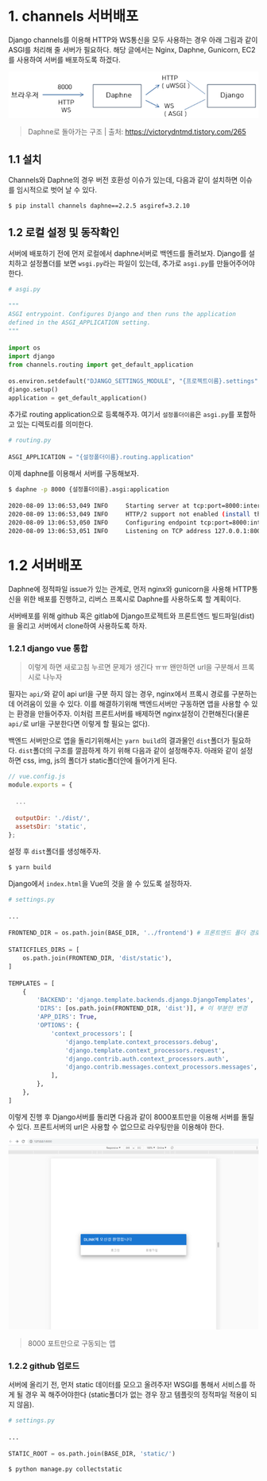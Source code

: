 # 1. channels 서버배포

Django channels를 이용해 HTTP와 WS통신을 모두 사용하는 경우 아래 그림과 같이 ASGI를 처리해 줄 서버가 필요하다. 해당 글에서는 Nginx, Daphne, Gunicorn, EC2를 사용하여 서버를 배포하도록 하겠다.

![image-20200809130930921](images/image-20200809130930921.png)

> Daphne로 돌아가는 구조 | 출처: https://victorydntmd.tistory.com/265



## 1.1 설치

Channels와 Daphne의 경우 버전 호환성 이슈가 있는데, 다음과 같이 설치하면 이슈를 임시적으로 벗어 날 수 있다.

```bash
$ pip install channels daphne==2.2.5 asgiref=3.2.10
```



## 1.2 로컬 설정 및 동작확인

서버에 배포하기 전에 먼저 로컬에서 daphne서버로 백엔드를 돌려보자. Django를 설치하고 설정폴더를 보면 `wsgi.py`라는 파일이 있는데, 추가로 `asgi.py`를 만들어주어야 한다.

```python
# asgi.py

"""
ASGI entrypoint. Configures Django and then runs the application
defined in the ASGI_APPLICATION setting.
"""

import os
import django
from channels.routing import get_default_application

os.environ.setdefault("DJANGO_SETTINGS_MODULE", "{프로젝트이름}.settings")
django.setup()
application = get_default_application()
```



추가로 routing application으로 등록해주자. 여기서 `설정폴더이름`은 `asgi.py`를 포함하고 있는 디렉토리를 의미한다.

```python
# routing.py

ASGI_APPLICATION = "{설정폴더이름}.routing.application"
```



이제 daphne를 이용해서 서버를 구동해보자. 

```bash
$ daphne -p 8000 {설정폴더이름}.asgi:application

2020-08-09 13:06:53,049 INFO     Starting server at tcp:port=8000:interface=127.0.0.1
2020-08-09 13:06:53,049 INFO     HTTP/2 support not enabled (install the http2 and tls Twisted extras)
2020-08-09 13:06:53,050 INFO     Configuring endpoint tcp:port=8000:interface=127.0.0.1
2020-08-09 13:06:53,051 INFO     Listening on TCP address 127.0.0.1:8000
```



# 1.2 서버배포

Daphne에 정적파일 issue가 있는 관계로, 먼저 nginx와 gunicorn을 사용해 HTTP통신을 위한 배포를 진행하고, 리버스 프록시로 Daphne를 사용하도록 할 계획이다.

서버배포를 위해 github 혹은 gitlab에 Django프로젝트와 프론트엔드 빌드파일(dist)을 올리고 서버에서 clone하여 사용하도록 하자.

### 1.2.1 django vue 통합

> 이렇게 하면 새로고침 누르면 문제가 생긴다 ㅠㅠ 왠만하면 url을 구분해서 프록시로 나누자

필자는 `api/`와 같이 api url을 구분 하지 않는 경우, nginx에서 프록시 경로를 구분하는데 어려움이 있을 수 있다. 이를 해결하기위해 백엔드서버만 구동하면 앱을 사용할 수 있는 환경을 만들어주자. 이처럼 프론트서버를 배제하면 nginx설정이 간편해진다(물론 `api/`로 url을 구분한다면 이렇게 할 필요는 없다).

백엔드 서버만으로 앱을 돌리기위해서는 `yarn build`의 결과물인 `dist`폴더가 필요하다. `dist`폴더의 구조를 깔끔하게 하기 위해 다음과 같이 설정해주자. 아래와 같이 설정하면 css, img, js의 폴더가 static폴더안에 들어가게 된다.

```js
// vue.config.js
module.exports = {

  ...
    
  outputDir: './dist/',
  assetsDir: 'static',
};


```



설정 후 `dist`폴더를 생성해주자.

```bash
$ yarn build
```



Django에서 `index.html`을 Vue의 것을 쓸 수 있도록 설정하자.

```python
# settings.py

...

FRONTEND_DIR = os.path.join(BASE_DIR, '../frontend') # 프론트엔드 폴더 경로에 맞게 변경

STATICFILES_DIRS = [
    os.path.join(FRONTEND_DIR, 'dist/static'),
]

TEMPLATES = [
    {
        'BACKEND': 'django.template.backends.django.DjangoTemplates',
        'DIRS': [os.path.join(FRONTEND_DIR, 'dist')], # 이 부분만 변경
        'APP_DIRS': True,
        'OPTIONS': {
            'context_processors': [
                'django.template.context_processors.debug',
                'django.template.context_processors.request',
                'django.contrib.auth.context_processors.auth',
                'django.contrib.messages.context_processors.messages',
            ],
        },
    },
]
```



이렇게 진행 후 Django서버를 돌리면 다음과 같이 8000포트만을 이용해 서버를 돌릴 수 있다. 프론트서버의 url은 사용할 수 없으므로 라우팅만을 이용해야 한다.

![image-20200809210528685](images/image-20200809210528685.png)

> 8000 포트만으로 구동되는 앱



### 1.2.2 github 업로드

서버에 올리기 전, 먼저 static 데이터를 모으고 올려주자! WSGI를 통해서 서비스를 하게 될 경우 꼭 해주어야한다 (static폴더가 없는 경우 장고 템플릿의 정적파일 적용이 되지 않음).

```python
# settings.py

...

STATIC_ROOT = os.path.join(BASE_DIR, 'static/')

```

```bash
$ python manage.py collectstatic
```













